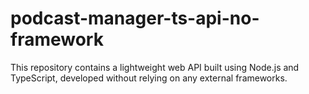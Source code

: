 # podcast-manager-ts-api-no-framework
This repository contains a lightweight web API built using Node.js and TypeScript, developed without relying on any external frameworks.
